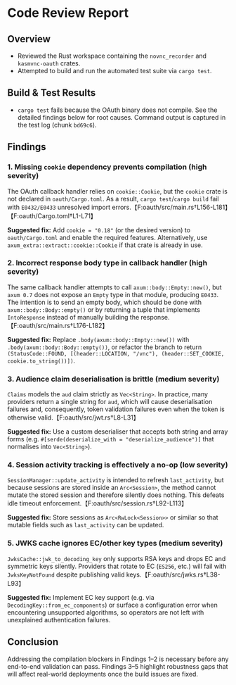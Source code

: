 # Code Review Report

## Overview
- Reviewed the Rust workspace containing the `novnc_recorder` and `kasmvnc-oauth` crates.
- Attempted to build and run the automated test suite via `cargo test`.

## Build & Test Results
- `cargo test` fails because the OAuth binary does not compile. See the detailed findings below for root causes. Command output is captured in the test log (chunk `bd69c6`).

## Findings

### 1. Missing `cookie` dependency prevents compilation (high severity)
The OAuth callback handler relies on `cookie::Cookie`, but the `cookie` crate is not declared in `oauth/Cargo.toml`. As a result, `cargo test`/`cargo build` fail with `E0432/E0433` unresolved import errors.【F:oauth/src/main.rs†L156-L181】【F:oauth/Cargo.toml†L1-L71】

**Suggested fix:** Add `cookie = "0.18"` (or the desired version) to `oauth/Cargo.toml` and enable the required features. Alternatively, use `axum_extra::extract::cookie::Cookie` if that crate is already in use.

### 2. Incorrect response body type in callback handler (high severity)
The same callback handler attempts to call `axum::body::Empty::new()`, but `axum 0.7` does not expose an `Empty` type in that module, producing `E0433`. The intention is to send an empty body, which should be done with `axum::body::Body::empty()` or by returning a tuple that implements `IntoResponse` instead of manually building the response.【F:oauth/src/main.rs†L176-L182】

**Suggested fix:** Replace `.body(axum::body::Empty::new())` with `.body(axum::body::Body::empty())`, or refactor the branch to return `(StatusCode::FOUND, [(header::LOCATION, "/vnc"), (header::SET_COOKIE, cookie.to_string())])`.

### 3. Audience claim deserialisation is brittle (medium severity)
`Claims` models the `aud` claim strictly as `Vec<String>`. In practice, many providers return a single string for `aud`, which will cause deserialisation failures and, consequently, token validation failures even when the token is otherwise valid.【F:oauth/src/jwt.rs†L8-L31】

**Suggested fix:** Use a custom deserialiser that accepts both string and array forms (e.g. `#[serde(deserialize_with = "deserialize_audience")]` that normalises into `Vec<String>`).

### 4. Session activity tracking is effectively a no-op (low severity)
`SessionManager::update_activity` is intended to refresh `last_activity`, but because sessions are stored inside an `Arc<Session>`, the method cannot mutate the stored session and therefore silently does nothing. This defeats idle timeout enforcement.【F:oauth/src/session.rs†L92-L113】

**Suggested fix:** Store sessions as `Arc<RwLock<Session>>` or similar so that mutable fields such as `last_activity` can be updated.

### 5. JWKS cache ignores EC/other key types (medium severity)
`JwksCache::jwk_to_decoding_key` only supports RSA keys and drops EC and symmetric keys silently. Providers that rotate to EC (`ES256`, etc.) will fail with `JwksKeyNotFound` despite publishing valid keys.【F:oauth/src/jwks.rs†L38-L93】

**Suggested fix:** Implement EC key support (e.g. via `DecodingKey::from_ec_components`) or surface a configuration error when encountering unsupported algorithms, so operators are not left with unexplained authentication failures.

## Conclusion
Addressing the compilation blockers in Findings 1–2 is necessary before any end-to-end validation can pass. Findings 3–5 highlight robustness gaps that will affect real-world deployments once the build issues are fixed.
